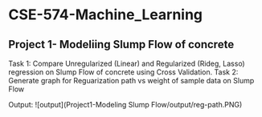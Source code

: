 # CSE-574-Machine_Learning

## Project 1- Modeliing Slump Flow of concrete

Task 1: Compare Unregularized (Linear) and Regularized (Rideg, Lasso) regression on Slump Flow of concrete using Cross Validation.
Task 2: Generate graph for Reguarization path vs weight of sample data on Slump Flow

Output:
![output](Project1-Modeling Slump Flow/output/reg-path.PNG)
